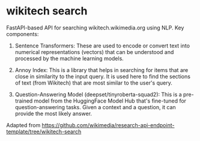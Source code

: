# wikitech search

FastAPI-based API for searching wikitech.wikimedia.org using NLP. Key components:

1. Sentence Transformers: These are used to encode or convert text into numerical representations (vectors) that can be understood and processed by the machine learning models.

2. Annoy Index: This is a library that helps in searching for items that are close in similarity to the input query. It is used here to find the sections of text (from Wikitech) that are most similar to the user's query.

3. Question-Answering Model (deepset/tinyroberta-squad2): This is a pre-trained model from the HuggingFace Model Hub that's fine-tuned for question-answering tasks. Given a context and a question, it can provide the most likely answer.

Adapted from <https://github.com/wikimedia/research-api-endpoint-template/tree/wikitech-search>
